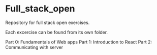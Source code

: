 # Full_stack_open
Repository for full stack open exercises.

Each excercise can be found from its own folder. 

Part 0: Fundamentals of Web apps
Part 1: Introduction to React
Part 2: Communicating with server
